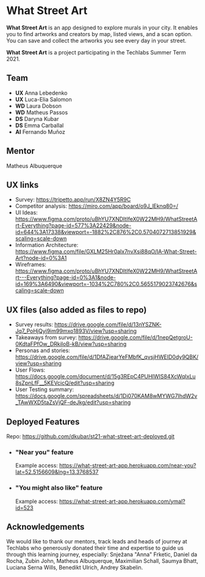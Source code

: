 # What Street Art

**What Street Art** is an app designed to explore murals in your city. It enables you to find artworks and creators by map, listed views, and a scan option. You can save and collect the artworks you see every day in your street.

**What Street Art** is a project participating in the Techlabs Summer Term 2021.

## Team
* **UX** Anna Lebedenko
* **UX** Luca-Elia Salomon
* **WD** Laura Dobson
* **WD** Matheus Passos
* **DS** Daryna Kubar
* **DS** Emma Carballal
* **AI** Fernando Muñoz

## Mentor
Matheus Albuquerque

## UX links
* Survey: https://tripetto.app/run/X8ZN4Y5R9C
* Competitor analysis: https://miro.com/app/board/o9J_lEknq80=/
* UI Ideas: https://www.figma.com/proto/uBhYU7XNDItIfeX0W22MH9/WhatStreetArt-Everything?page-id=577%3A22429&node-id=644%3A17338&viewport=-1882%2C876%2C0.5704072713851929&scaling=scale-down
* Information Architecture: https://www.figma.com/file/GXLM25Hr0alx7nvXsi88qO/IA-What-Street-Art?node-id=0%3A1
* Wireframes: https://www.figma.com/proto/uBhYU7XNDItIfeX0W22MH9/WhatStreetArt---Everything?page-id=0%3A1&node-id=169%3A6490&viewport=-1034%2C780%2C0.5655179023742676&scaling=scale-down

## UX files (also added as files to repo) 
* Survey results: https://drive.google.com/file/d/13nYSZNK-Jq7_PoHjQyj9im99mxo1893V/view?usp=sharing
* Takeaways from survey: https://drive.google.com/file/d/1nepQetgroU-0KdtaFPfOw_DRkiIoB-kB/view?usp=sharing
* Personas and stories: https://drive.google.com/file/d/1DfAZjearYeFMbfK_qvsjHWEID0dy9QBK/view?usp=sharing
* User Flows: https://docs.google.com/document/d/15g3REpC4PUHIWIS84XcWqIxLu8sZpnLfF__5KEVcicQ/edit?usp=sharing
* User Testing summary: https://docs.google.com/spreadsheets/d/1Di070KAM8wMYWG7IhdW2v_TAwWXD5taZsVjQF-deJkg/edit?usp=sharing

## Deployed Features
Repo: https://github.com/dkubar/st21-what-street-art-deployed.git
* ### "Near you" feature 
    Example access: https://what-street-art-app.herokuapp.com/near-you?lat=52.5156609&lng=13.3768537
* ### "You might also like" feature 
    Example access: https://what-street-art-app.herokuapp.com/ymal?id=523

## Acknowledgements
We would like to thank our mentors, track leads and heads of journey at Techlabs who generously donated their time and expertise to guide us through this learning journey, especially:
Snježana "Anna" Frketic, Daniel da Rocha, Zubin John, Matheus Albuquerque, Maximilian Schall, Saumya Bhatt, Luciana Serna Wills, Benedikt Ulrich, Andrey Skabelin.
